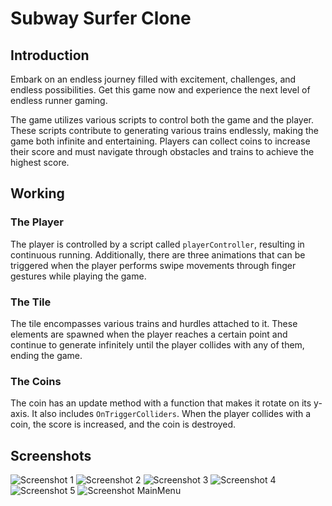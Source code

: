 # Subway Surfer Clone

## Introduction

Embark on an endless journey filled with excitement, challenges, and endless possibilities. Get this game now and experience the next level of endless runner gaming.

The game utilizes various scripts to control both the game and the player. These scripts contribute to generating various trains endlessly, making the game both infinite and entertaining. Players can collect coins to increase their score and must navigate through obstacles and trains to achieve the highest score.

## Working

### The Player

The player is controlled by a script called `playerController`, resulting in continuous running. Additionally, there are three animations that can be triggered when the player performs swipe movements through finger gestures while playing the game.

### The Tile

The tile encompasses various trains and hurdles attached to it. These elements are spawned when the player reaches a certain point and continue to generate infinitely until the player collides with any of them, ending the game.

### The Coins

The coin has an update method with a function that makes it rotate on its y-axis. It also includes `OnTriggerColliders`. When the player collides with a coin, the score is increased, and the coin is destroyed.

## Screenshots
![Screenshot 1](Screenshot/1.png)
![Screenshot 2](Screenshot/2.png)
![Screenshot 3](Screenshot/3.png)
![Screenshot 4](Screenshot/4.png)
![Screenshot 5](Screenshot/5.png)
![Screenshot MainMenu](Screenshot/MainMenu.png)